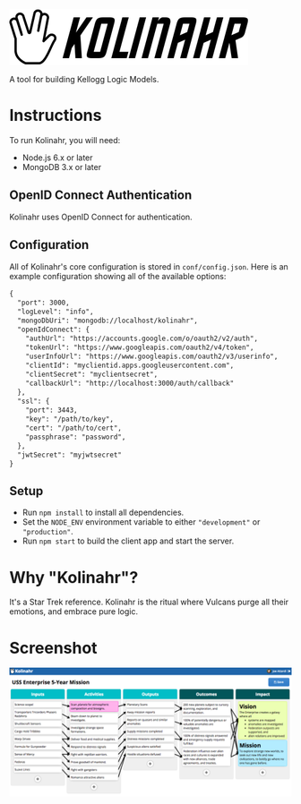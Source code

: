 ![](https://raw.githubusercontent.com/joeattardi/kolinahr/master/title.png)

A tool for building Kellogg Logic Models.

# Instructions
To run Kolinahr, you will need:
 * Node.js 6.x or later
 * MongoDB 3.x or later

## OpenID Connect Authentication
Kolinahr uses OpenID Connect for authentication.

## Configuration
All of Kolinahr's core configuration is stored in `conf/config.json`. Here is an example configuration showing all of the available options:

    {
      "port": 3000,
      "logLevel": "info",
      "mongoDbUri": "mongodb://localhost/kolinahr",
      "openIdConnect": {
        "authUrl": "https://accounts.google.com/o/oauth2/v2/auth",
        "tokenUrl": "https://www.googleapis.com/oauth2/v4/token",
        "userInfoUrl": "https://www.googleapis.com/oauth2/v3/userinfo",
        "clientId": "myclientid.apps.googleusercontent.com",
        "clientSecret": "myclientsecret",
        "callbackUrl": "http://localhost:3000/auth/callback"
      },
      "ssl": {
        "port": 3443,
        "key": "/path/to/key",
        "cert": "/path/to/cert",
        "passphrase": "password",
      },
      "jwtSecret": "myjwtsecret"
    }

## Setup
 * Run `npm install` to install all dependencies.
 * Set the `NODE_ENV` environment variable to either `"development"` or `"production"`.
 * Run `npm start` to build the client app and start the server.

# Why "Kolinahr"?
It's a Star Trek reference. Kolinahr is the ritual where Vulcans purge all their emotions, and embrace pure logic. 

# Screenshot
![Screenshot](https://raw.githubusercontent.com/joeattardi/kolinahr/master/screenshot.png)

